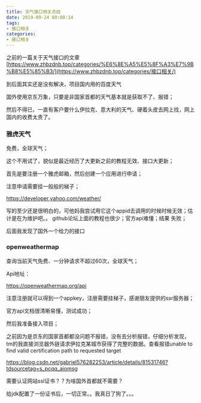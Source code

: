 ```yaml
---
title: 天气接口相关总结
date: 2019-09-24 00:08:14
tags:
- 接口相关
categories:
- 接口相关
---
```

之前的一篇关于天气接口的文章[https://www.zhbzdnb.top/categories/%E6%8E%A5%E5%8F%A3%E7%9B%B8%E5%85%B3/](https://www.zhbzdnb.top/categories/接口相关/)

到后面其实还是没有解决，项目国内用的百度天气

国外使用京东万象，只要是非国家首都的天气基本就是获取不了、报错；

然后不得已，一直有客户要什么伊拉克、意大利的天气、硬着头皮去网上找，网上国内的收费太贵了。

### 雅虎天气

免费，全球天气；

这个不用试了，貌似是最近经历了大更新之前的教程无效、接口大更新；

首先是要注册一个雅虎邮箱，然后创建一个应用进行申请；

注意申请需要挂一般般的梯子；

https://developer.yahoo.com/weather/

写的至少还是很明白的，可他妈我尝试用它这个appid去调用的时候时候无效；估计是在为维护吧。。 github论坛上面的教程也很少；官方api难懂；结果 失败；

后面我发现了国外一个给力的接口

### openweathermap

查询当前天气免费、一分钟请求不超过60次，全球天气；

Api地址：

https://openweathermap.org/api

注意注册就可以得到一个appkey，注册需要挂梯子，感谢朋友提供的ssr服务器；

官方api文档很清晰易懂，测试成功；

然后我准备接入项目；

之前因为是京东的国家首都都没问题不报错，没有去分析报错，仔细分析发现，tm的我直接浏览器外链请求伊拉克某城市获得了完整的数据。查看报错unable to find valid certification path to requested target

https://blog.csdn.net/gabriel576282253/article/details/81531746?tdsourcetag=s_pcqq_aiomsg

需要认证网站ssl证书？？为啥国外首都就不需要？

给jdk配置了一份证书后，一切正常。。我真日了狗了。。。

